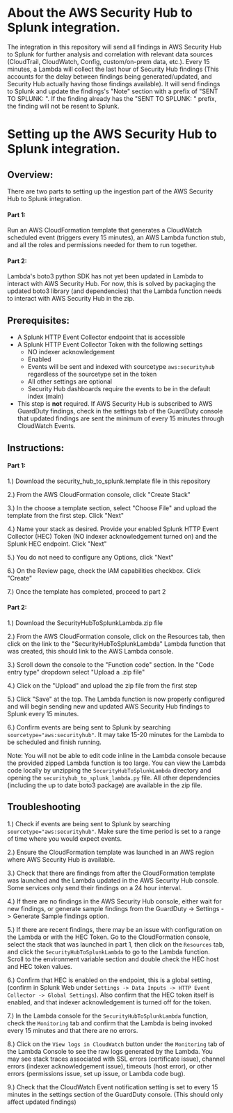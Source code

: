 # About the AWS Security Hub to Splunk integration.
The integration in this repository will send all findings in AWS Security Hub to Splunk for further analysis and correlation with relevant data sources (CloudTrail, CloudWatch, Config, custom/on-prem data, etc.). Every 15 minutes, a Lambda will collect the last hour of Security Hub findings (This accounts for the delay between findings being generated/updated, and Security Hub actually having those findings available). It will send findings to Splunk and update the findings's "Note" section with a prefix of "SENT TO SPLUNK: ". If the finding already has the "SENT TO SPLUNK: " prefix, the finding will not be resent to Splunk.

# Setting up the AWS Security Hub to Splunk integration.

## Overview:
There are two parts to setting up the ingestion part of the AWS Security Hub to Splunk integration.
	
#### Part 1: 
	
Run an AWS CloudFormation template that generates a CloudWatch scheduled event (triggers every 15 minutes), an AWS Lambda function stub, and all the roles and permissions needed for them to run together.

#### Part 2: 
	
Lambda's boto3 python SDK has not yet been updated in Lambda to interact with AWS Security Hub. For now, this is solved by packaging the updated boto3 library (and dependencies) that the Lambda function needs to interact with AWS Security Hub in the zip.

## Prerequisites:

- A Splunk HTTP Event Collector endpoint that is accessible
- A Splunk HTTP Event Collector Token with the following settings
    - NO indexer acknowledgement
    - Enabled
    - Events will be sent and indexed with sourcetype `aws:securityhub` regardless of the sourcetype set in the token
    - All other settings are optional
    - Security Hub dashboards require the events to be in the default index (main)
- This step is **not** required. If AWS Security Hub is subscribed to AWS GuardDuty findings, check in the settings tab of the GuardDuty console that updated findings are sent the minimum of every 15 minutes through CloudWatch Events.

## Instructions:
#### Part 1:
        
1.) Download the security_hub_to_splunk.template file in this repository
        
2.) From the AWS CloudFormation console, click "Create Stack"
		
3.) In the choose a template section, select "Choose File" and upload the template from the first step. Click "Next"
		
4.) Name your stack as desired. Provide your enabled Splunk HTTP Event Collector (HEC) Token (NO indexer acknowledgement turned on) and the Splunk HEC endpoint. Click "Next"

5.) You do not need to configure any Options, click "Next"

6.) On the Review page, check the IAM capabilities checkbox. Click "Create"

7.) Once the template has completed, proceed to part 2

#### Part 2:
		
1.) Download the SecurityHubToSplunkLambda.zip file

2.) From the AWS CloudFormation console, click on the Resources tab, then click on the link to the "SecurityHubToSplunkLambda" Lambda function that was created, this should link to the AWS Lambda console. 

3.) Scroll down the console to the "Function code" section. In the "Code entry type" dropdown select "Upload a .zip file"

4.) Click on the "Upload" and upload the zip file from the first step

5.) Click "Save" at the top. The Lambda function is now properly configured and will begin sending new and updated AWS Security Hub findings to Splunk every 15 minutes.

6.) Confirm events are being sent to Splunk by searching `sourcetype="aws:securityhub"`. It may take 15-20 minutes for the Lambda to be scheduled and finish running.

Note: You will not be able to edit code inline in the Lambda console because the provided zipped Lambda function is too large. You can view the Lambda code locally by unzipping the `SecurityHubToSplunkLambda` directory and opening the `securityhub_to_splunk_lambda.py` file. All other dependencies (including the up to date boto3 package) are available in the zip file.

## Troubleshooting

1.) Check if events are being sent to Splunk by searching `sourcetype="aws:securityhub"`. Make sure the time period is set to a range of time where you would expect events.

2.) Ensure the CloudFormation template was launched in an AWS region where AWS Security Hub is available.

3.) Check that there are findings from after the CloudFormation template was launched and the Lambda updated in the AWS Security Hub console. Some services only send their findings on a 24 hour interval.

4.) If there are no findings in the AWS Security Hub console, either wait for new findings, or generate sample findings from the GuardDuty -> Settings -> Generate Sample findings option.

5.) If there are recent findings, there may be an issue with configuration on the Lambda or with the HEC Token. Go to the CloudFormation console, select the stack that was launched in part 1, then click on the `Resources` tab, and click the `SecurityHubToSplunkLambda` to go to the Lambda function. Scroll to the environment variable section and double check the HEC host and HEC token values. 

6.) Confirm that HEC is enabled on the endpoint, this is a global setting, (confirm in Splunk Web under `Settings -> Data Inputs -> HTTP Event Collector -> Global Settings`). Also confirm that the HEC token itself is enabled, and that indexer acknowledgement is turned off for the token.

7.) In the Lambda console for the `SecurityHubToSplunkLambda` function, check the `Monitoring` tab and confirm that the Lambda is being invoked every 15 minutes and that there are no errors.

8.) Click on the `View logs in CloudWatch` button under the `Monitoring` tab of the Lambda Console to see the raw logs generated by the Lambda. You may see stack traces associated with SSL errors (certificate issue), channel errors (indexer acknowledgement issue), timeouts (host error), or other errors (permissions issue, set up issue, or Lambda code bug).

9.) Check that the CloudWatch Event notification setting is set to every 15 minutes in the settings section of the GuardDuty console. (This should only affect updated findings)
